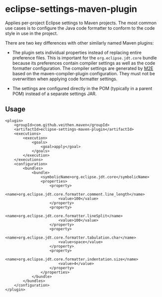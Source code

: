# eclipse-settings-maven-plugin

Applies per-project Eclipse settings to Maven projects. The most common use cases is to configure the Java code formatter to conform to the code style in use in the project.

There are two key differences with other similarly named Maven plugins:

* The plugin sets individual properties instead of replacing entire preference files. This is important for the `org.eclipse.jdt.core` bundle because its preferences contain compiler settings as well as the code formatter configuration. The compiler settings are generated by [M2E](https://www.eclipse.org/m2e/) based on the maven-compiler-plugin configuration. They must not be overwritten when applying code formatter settings.

* The settings are configured directly in the POM (typically in a parent POM) instead of a separate settings JAR.

## Usage

    <plugin>
        <groupId>com.github.veithen.maven</groupId>
        <artifactId>eclipse-settings-maven-plugin</artifactId>
        <executions>
            <execution>
                <goals>
                    <goal>apply</goal>
                </goals>
            </execution>
        </executions>
        <configuration>
            <bundles>
                <bundle>
                    <symbolicName>org.eclipse.jdt.core</symbolicName>
                    <properties>
                        <property>
                            <name>org.eclipse.jdt.core.formatter.comment.line_length</name>
                            <value>100</value>
                        </property>
                        <property>
                            <name>org.eclipse.jdt.core.formatter.lineSplit</name>
                            <value>100</value>
                        </property>
                        <property>
                            <name>org.eclipse.jdt.core.formatter.tabulation.char</name>
                            <value>space</value>
                        </property>
                        <property>
                            <name>org.eclipse.jdt.core.formatter.indentation.size</name>
                            <value>4</value>
                        </property>
                    </properties>
                </bundle>
            </bundles>
        </configuration>
    </plugin>
